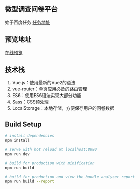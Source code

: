 ## 微型调查问卷平台 ##
  始于百度任务 [任务地址][3]

## 预览地址 ##
[在线预览][2]


## 技术栈 ##

 1. Vue.js：使用最新的Vue2的语法
 2. vue-router：单页应用必备的路由管理
 3. ES6：使用ES6语法实现大部分功能
 4. Sass：CSS预处理
 5. LocalStorage：本地存储，方便保存用户的问卷数据

## Build Setup

``` bash
# install dependencies
npm install

# serve with hot reload at localhost:8080
npm run dev

# build for production with minification
npm run build

# build for production and view the bundle analyzer report
npm run build --report

```



  [2]: https://nice-ming.github.io/Questionnaire-management/#/
  [3]: http://ife.baidu.com/%E5%88%9D%E7%BA%A7%E5%AE%9E%E6%88%98%E7%8F%AD/javascript/microQuestionnairePlatform.html
